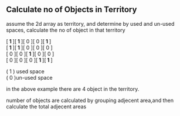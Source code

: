 ## Calculate no of Objects in Territory
assume the 2d array as territory, and determine by used and un-used spaces, calculate the no of object in that territory

[<b> 1 </b>][<b> 1 </b>][ 0 ][ 0 ][<b> 1 </b>] <br/>
[<b> 1 </b>][<b> 1 </b>][ 0 ][ 0 ][ 0 ] <br/>
[ 0 ][ 0 ][<b> 1 </b>][ 0 ][ 0 ] <br/>
[ 0 ][ 0 ][ 0 ][<b> 1 </b>][<b> 1 </b>] <br/>


( 1 ) used space<br/>( 0 )un-used space


in the above example there are 4 object in the territory.

number of objects are calculated by grouping adjecent area,and then calculate the total adjecent areas
 
